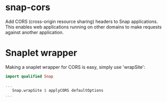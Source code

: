 snap-cors
=========

Add CORS (cross-origin resource sharing) headers to Snap
applications. This enables web applications running on other domains
to make requests against another application.

Snaplet wrapper
===============

Making a snaplet wrapper for CORS is easy, simply use 'wrapSite':

```haskell
import qualified Snap

...
   Snap.wrapSite $ applyCORS defaultOptions
...
```